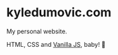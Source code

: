 # kyledumovic.com

My personal website.

HTML, CSS and [Vanilla JS](http://vanilla-js.com/), baby! 🚀
